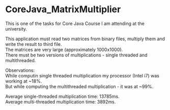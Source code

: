 CoreJava_MatrixMultiplier
=========================

This is one of the tasks for Core Java Course I am attending at the university.

This application must read two matrices from binary files, multiply them and write the result to third file.<br/>
The matrices are very large (approximately 1000x1000).<br/>
There must be two versions of multiplications - single threaded and multithreaded.

Observations:<br/>
While computin single threaded multiplication my processor (Intel i7) was working at ~18%.<br/>
But while computing the multithreaded multiplication - it was at ~99%.<br/>

Average single-threaded multiplication time: 13785ms.<br/>
Average multi-threaded multiplication time: 3892ms.
